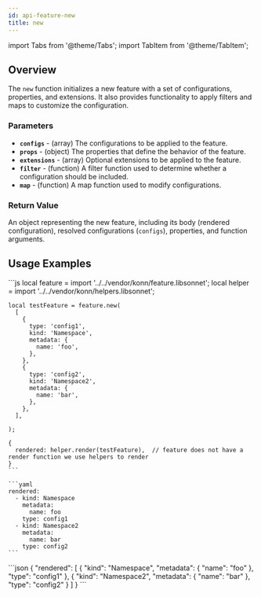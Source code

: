 ```yaml
---
id: api-feature-new
title: new
---
```


import Tabs from '@theme/Tabs';
import TabItem from '@theme/TabItem';

## Overview
The `new` function initializes a new feature with a set of configurations, properties, and extensions. It also provides functionality to apply filters and maps to customize the configuration.
### Parameters
- **`configs`** - (array) The configurations to be applied to the feature.
- **`props`** - (object) The properties that define the behavior of the feature.
- **`extensions`** - (array) Optional extensions to be applied to the feature.
- **`filter`** - (function) A filter function used to determine whether a configuration should be included.
- **`map`** - (function) A map function used to modify configurations.
### Return Value
An object representing the new feature, including its body (rendered configuration), resolved configurations (`configs`), properties, and function arguments.

## Usage Examples
<Tabs>
    <TabItem value="jsonnet" label="Jsonnet" default>
    ```js
    local feature = import '../../vendor/konn/feature.libsonnet';
    local helper = import '../../vendor/konn/helpers.libsonnet';

    local testFeature = feature.new(
      [
        {
          type: 'config1',
          kind: 'Namespace',
          metadata: {
            name: 'foo',
          },
        },
        {
          type: 'config2',
          kind: 'Namespace2',
          metadata: {
            name: 'bar',
          },
        },
      ],

    );

    {
      rendered: helper.render(testFeature),  // feature does not have a render function we use helpers to render
    }
    ```
  </TabItem>
  <TabItem value="yaml" label="YAML Output">

    ```yaml
    rendered:
      - kind: Namespace
        metadata:
          name: foo
        type: config1
      - kind: Namespace2
        metadata:
          name: bar
        type: config2
    ```
  </TabItem>
  <TabItem value="json" label="JSON Output">
    ```json
    {
      "rendered": [
          {
            "kind": "Namespace",
            "metadata": {
                "name": "foo"
            },
            "type": "config1"
          },
          {
            "kind": "Namespace2",
            "metadata": {
                "name": "bar"
            },
            "type": "config2"
          }
      ]
    }
    ```  
    </TabItem>
</Tabs>